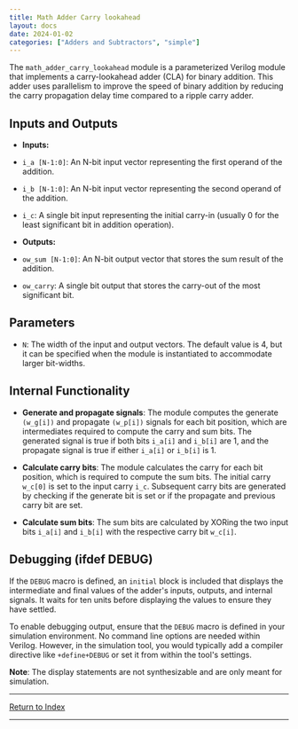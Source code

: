```yaml
---
title: Math Adder Carry lookahead
layout: docs
date: 2024-01-02
categories: ["Adders and Subtractors", "simple"]
---
```


The `math_adder_carry_lookahead` module is a parameterized Verilog module that implements a carry-lookahead adder (CLA) for binary addition. This adder uses parallelism to improve the speed of binary addition by reducing the carry propagation delay time compared to a ripple carry adder.

## Inputs and Outputs

- **Inputs:**

- `i_a [N-1:0]`: An N-bit input vector representing the first operand of the addition.

- `i_b [N-1:0]`: An N-bit input vector representing the second operand of the addition.

- `i_c`: A single bit input representing the initial carry-in (usually 0 for the least significant bit in addition operation).

- **Outputs:**

- `ow_sum [N-1:0]`: An N-bit output vector that stores the sum result of the addition.

- `ow_carry`: A single bit output that stores the carry-out of the most significant bit.

## Parameters

- `N`: The width of the input and output vectors. The default value is 4, but it can be specified when the module is instantiated to accommodate larger bit-widths.

## Internal Functionality

- **Generate and propagate signals**: The module computes the generate `(w_g[i])` and propagate `(w_p[i])` signals for each bit position, which are intermediates required to compute the carry and sum bits. The generated signal is true if both bits `i_a[i]` and `i_b[i]` are 1, and the propagate signal is true if either `i_a[i]` or `i_b[i]` is 1.

- **Calculate carry bits**: The module calculates the carry for each bit position, which is required to compute the sum bits. The initial carry `w_c[0]` is set to the input carry `i_c`. Subsequent carry bits are generated by checking if the generate bit is set or if the propagate and previous carry bit are set.

- **Calculate sum bits**: The sum bits are calculated by XORing the two input bits `i_a[i]` and `i_b[i]` with the respective carry bit `w_c[i]`.

## Debugging (ifdef DEBUG)

If the `DEBUG` macro is defined, an `initial` block is included that displays the intermediate and final values of the adder's inputs, outputs, and internal signals. It waits for ten units before displaying the values to ensure they have settled.

To enable debugging output, ensure that the `DEBUG` macro is defined in your simulation environment. No command line options are needed within Verilog. However, in the simulation tool, you would typically add a compiler directive like `+define+DEBUG` or set it from within the tool's settings.

**Note**: The display statements are not synthesizable and are only meant for simulation.

---

[Return to Index](/docs/mark_down/rtl/)

---
